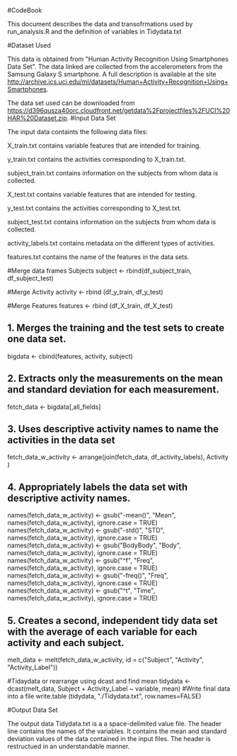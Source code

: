 #CodeBook

This document describes the data and transofrmations used by run_analysis.R and the definition of variables in Tidydata.txt

#Dataset Used

This data is obtained from "Human Activity Recognition Using Smartphones Data Set". The data linked are collected from the accelerometers from the Samsung Galaxy S smartphone. A full description is available at the site http://archive.ics.uci.edu/ml/datasets/Human+Activity+Recognition+Using+Smartphones.

The data set used can be downloaded from https://d396qusza40orc.cloudfront.net/getdata%2Fprojectfiles%2FUCI%20HAR%20Dataset.zip.
#Input Data Set

The input data containts the following data files:

X_train.txt contains variable features that are intended for training.

y_train.txt contains the activities corresponding to X_train.txt.

subject_train.txt contains information on the subjects from whom data is collected.

X_test.txt contains variable features that are intended for testing.

y_test.txt contains the activities corresponding to X_test.txt.

subject_test.txt contains information on the subjects from whom data is collected.

activity_labels.txt contains metadata on the different types of activities.

features.txt contains the name of the features in the data sets.

#Merge data frames Subjects
subject <- rbind(df_subject_train, df_subject_test)

#Merge Activity
activity <- rbind (df_y_train, df_y_test)

#Merge Features
features <- rbind (df_X_train, df_X_test)


## 1. Merges the training and the test sets to create one data set.
bigdata <- cbind(features, activity, subject)

## 2. Extracts only the measurements on the mean and standard deviation for each measurement.
fetch_data <- bigdata[,all_fields]

## 3. Uses descriptive activity names to name the activities in the data set
fetch_data_w_activity <- arrange(join(fetch_data, df_activity_labels), Activity )

## 4. Appropriately labels the data set with descriptive activity names.
names(fetch_data_w_activity) <- gsub("-mean()", "Mean", names(fetch_data_w_activity), ignore.case = TRUE)
names(fetch_data_w_activity) <- gsub("-std()", "STD", names(fetch_data_w_activity), ignore.case = TRUE)
names(fetch_data_w_activity) <- gsub("BodyBody", "Body", names(fetch_data_w_activity), ignore.case = TRUE)
names(fetch_data_w_activity) <- gsub("^f", "Freq", names(fetch_data_w_activity), ignore.case = TRUE)
names(fetch_data_w_activity) <- gsub("-freq()", "Freq", names(fetch_data_w_activity), ignore.case = TRUE)
names(fetch_data_w_activity) <- gsub("^t", "Time", names(fetch_data_w_activity), ignore.case = TRUE)

## 5. Creates a second, independent tidy data set with the average of each variable for each activity and each subject.
melt_data <- melt(fetch_data_w_activity, id = c("Subject", "Activity", "Activity_Label"))

#Tidaydata or rearrange using dcast and find mean
tidydata <- dcast(melt_data, Subject + Activity_Label ~ variable, mean)
#Write final data into a file
write.table (tidydata, "./Tidydata.txt", row.names=FALSE)


#Output Data Set

The output data Tidydata.txt is a a space-delimited value file. The header line contains the names of the variables. It contains the mean and standard deviation values of the data contained in the input files. The header is restructued in an understandable manner. 
   
